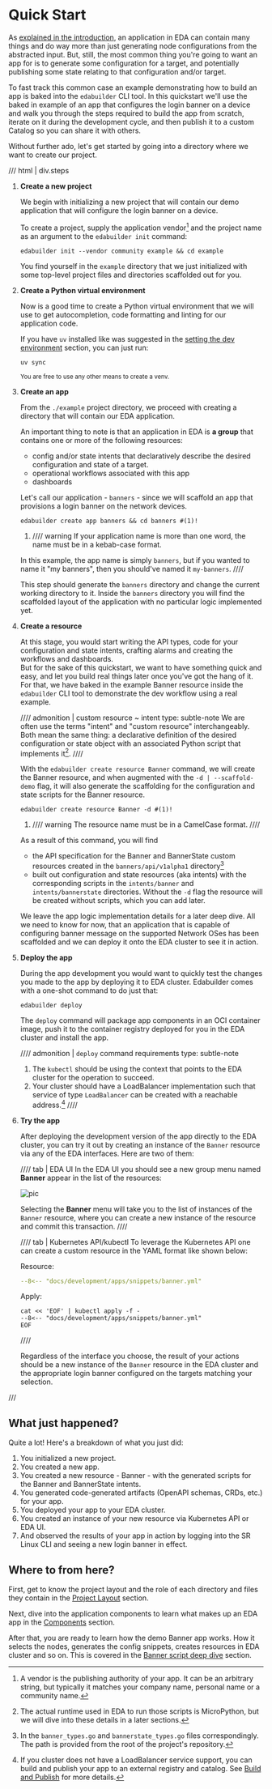 # Quick Start

As [explained in the introduction](index.md#theres-an-app-for-that), an application in EDA can contain many things and do way more than just generating node configurations from the abstracted input. But, still, the most common thing you're going to want an app for is to generate some configuration for a target, and potentially publishing some state relating to that configuration and/or target.

To fast track this common case an example demonstrating how to build an app is baked into the `edabuilder` CLI tool. In this quickstart we'll use the baked in example of an app that configures the login banner on a device and walk you through the steps required to build the app from scratch, iterate on it during the development cycle, and then publish it to a custom Catalog so you can share it with others.

Without further ado, let's get started by going into a directory where we want to create our project.

/// html | div.steps

1. **Create a new project**

    We begin with initializing a new project that will contain our demo application that will configure the login banner on a device.

    To create a project, supply the application vendor[^1] and the project name as an argument to the `edabuilder init` command:

    ```shell
    edabuilder init --vendor community example && cd example
    ```

    You find yourself in the `example` directory that we just initialized with some top-level project files and directories scaffolded out for you.

2. **Create a Python virtual environment**

    Now is a good time to create a Python virtual environment that we will use to get autocompletion, code formatting and linting for our application code.

    If you have `uv` installed like was suggested in the [setting the dev environment](setup-env.md) section, you can just run:

    ```shell
    uv sync
    ```

    <small>You are free to use any other means to create a venv.</small>

3. **Create an app**

    From the `./example` project directory, we proceed with creating a directory that will contain our EDA application.

    An important thing to note is that an application in EDA is **a group** that contains one or more of the following resources:

    - config and/or state intents that declaratively describe the desired configuration and state of a target.
    - operational workflows associated with this app
    - dashboards

    Let's call our application - `banners` - since we will scaffold an app that provisions a login banner on the network devices.

    ```shell
    edabuilder create app banners && cd banners #(1)!
    ```

    1. //// warning
    If your application name is more than one word, the name must be in a kebab-case format.

    In this example, the app name is simply `banners`, but if you wanted to name it "my banners", then you should've named it `my-banners`.
    ////

    This step should generate the `banners` directory and change the current working directory to it. Inside the `banners` directory you will find the scaffolded layout of the application with no particular logic implemented yet.

4. **Create a resource**

    At this stage, you would start writing the API types, code for your configuration and state intents, crafting alarms and creating the workflows and dashboards.  
    But for the sake of this quickstart, we want to have something quick and easy, and let you build real things later once you've got the hang of it. For that, we have baked in the example Banner resource inside the `edabuilder` CLI tool to demonstrate the dev workflow using a real example.

    //// admonition | custom resource ~ intent
        type: subtle-note
    We are often use the terms "intent" and "custom resource" interchangeably. Both mean the same thing: a declarative definition of the desired configuration or state object with an associated Python script that implements it[^2].
    ////

    With the `edabuilder create resource Banner` command, we will create the Banner resource, and when augmented with the `-d | --scaffold-demo` flag, it will also generate the scaffolding for the configuration and state scripts for the Banner resource.

    ```shell
    edabuilder create resource Banner -d #(1)!
    ```

    1. //// warning
       The resource name must be in a CamelCase format.
      ////

    As a result of this command, you will find

    - the API specification for the Banner and BannerState custom resources created in the `banners/api/v1alpha1` directory[^3]
    - built out configuration and state resources (aka intents) with the corresponding scripts in the `intents/banner` and `intents/bannerstate` directories. Without the `-d` flag the resource will be created without scripts, which you can add later.

    We leave the app logic implementation details for a later deep dive. All we need to know for now, that an application that is capable of configuring banner message on the supported Network OSes has been scaffolded and we can deploy it onto the EDA cluster to see it in action.

5. **Deploy the app**

    During the app development you would want to quickly test the changes you made to the app by deploying it to EDA cluster. Edabuilder comes with a one-shot command to do just that:

    ```shell
    edabuilder deploy
    ```

    The `deploy` command will package app components in an OCI container image, push it to the container registry deployed for you in the EDA cluster and install the app.

    //// admonition | `deploy` command requirements
        type: subtle-note
    1. The `kubectl` should be using the context that points to the EDA cluster for the operation to succeed.
    2. Your cluster should have a LoadBalancer implementation such that service of type `LoadBalancer` can be created with a reachable address.[^4]
    ////

6. **Try the app**

    After deploying the development version of the app directly to the EDA cluster, you can try it out by creating an instance of the `Banner` resource via any of the EDA interfaces. Here are two of them:

    //// tab | EDA UI
    In the EDA UI you should see a new group menu named **Banner** appear in the list of the resources:

    ![pic](https://github.com/user-attachments/assets/12db0509-7fd4-4d70-b124-e65f41d7de31)

    Selecting the **Banner** menu will take you to the list of instances of the `Banner` resource, where you can create a new instance of the resource and commit this transaction.
    ////

    //// tab | Kubernetes API/kubectl
    To leverage the Kubernetes API one can create a custom resource in the YAML format like shown below:

    Resource:

    ```yaml
    --8<-- "docs/development/apps/snippets/banner.yml"
    ```

    Apply:

    ```shell
    cat << 'EOF' | kubectl apply -f -
    --8<-- "docs/development/apps/snippets/banner.yml"
    EOF
    ```

    ////

    Regardless of the interface you choose, the result of your actions should be a new instance of the `Banner` resource in the EDA cluster and the appropriate login banner configured on the targets matching your selection.

///

## What just happened?

Quite a lot! Here's a breakdown of what you just did:

1. You initialized a new project.
2. You created a new app.
3. You created a new resource - Banner - with the generated scripts for the Banner and BannerState intents.
4. You generated code-generated artifacts (OpenAPI schemas, CRDs, etc.) for your app.
5. You deployed your app to your EDA cluster.
6. You created an instance of your new resource via Kubernetes API or EDA UI.
7. And observed the results of your app in action by logging into the SR Linux CLI and seeing a new login banner in effect.

## Where to from here?

First, get to know the project layout and the role of each directory and files they contain in the [Project Layout](project-layout.md) section.

Next, dive into the application components to learn what makes up an EDA app in the [Components](components.md) section.

After that, you are ready to learn how the demo Banner app works. How it selects the nodes, generates the config snippets, creates resources in EDA cluster and so on. This is covered in the [Banner script deep dive](scripts/banner-script.md) section.

[^1]: A vendor is the publishing authority of your app. It can be an arbitrary string, but typically it matches your company name, personal name or a community name.
[^2]: The actual runtime used in EDA to run those scripts is MicroPython, but we will dive into these details in a later sections.
[^3]: In the `banner_types.go` and `bannerstate_types.go` files correspondingly. The path is provided from the root of the project's repository.
[^4]: If you cluster does not have a LoadBalancer service support, you can build and publish your app to an external registry and catalog. See [Build and Publish](build-publish.md) for more details.
